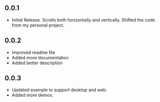 ## 0.0.1

* Initial Release. Scrolls both horizontally and vertically. Shifted the code from my personal project.

## 0.0.2

* Improved readme file
* Added more documentation
* Added better description

## 0.0.3

* Updated example to support desktop and web.
* Added more demos.